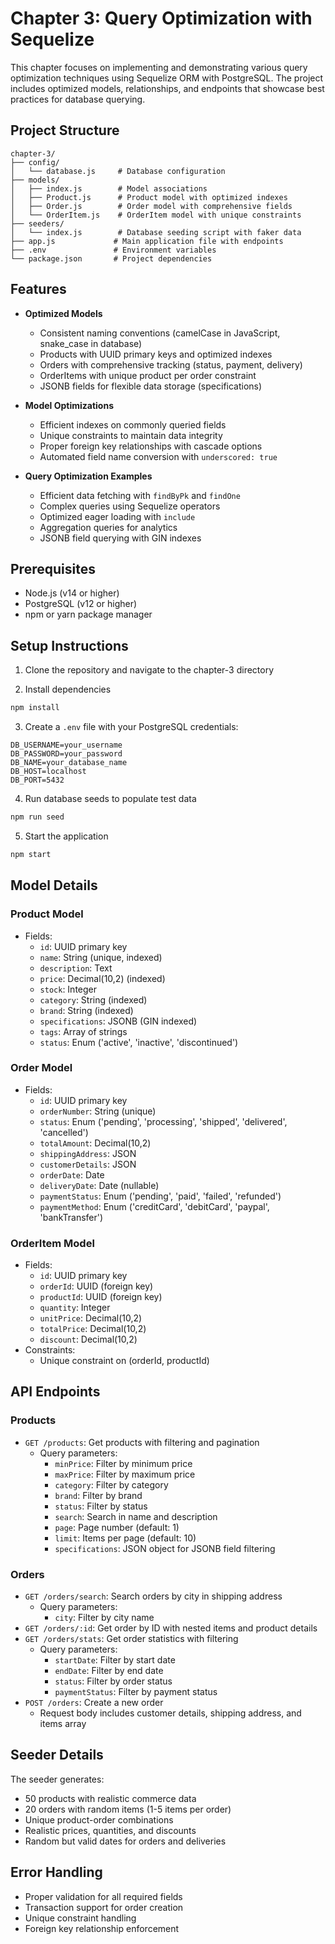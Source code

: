 # Chapter 3: Query Optimization with Sequelize

This chapter focuses on implementing and demonstrating various query optimization techniques using Sequelize ORM with PostgreSQL. The project includes optimized models, relationships, and endpoints that showcase best practices for database querying.

## Project Structure

```
chapter-3/
├── config/
│   └── database.js     # Database configuration
├── models/
│   ├── index.js        # Model associations
│   ├── Product.js      # Product model with optimized indexes
│   ├── Order.js        # Order model with comprehensive fields
│   └── OrderItem.js    # OrderItem model with unique constraints
├── seeders/
│   └── index.js        # Database seeding script with faker data
├── app.js             # Main application file with endpoints
├── .env               # Environment variables
└── package.json       # Project dependencies
```

## Features

- **Optimized Models**
  - Consistent naming conventions (camelCase in JavaScript, snake_case in database)
  - Products with UUID primary keys and optimized indexes
  - Orders with comprehensive tracking (status, payment, delivery)
  - OrderItems with unique product per order constraint
  - JSONB fields for flexible data storage (specifications)

- **Model Optimizations**
  - Efficient indexes on commonly queried fields
  - Unique constraints to maintain data integrity
  - Proper foreign key relationships with cascade options
  - Automated field name conversion with `underscored: true`

- **Query Optimization Examples**
  - Efficient data fetching with `findByPk` and `findOne`
  - Complex queries using Sequelize operators
  - Optimized eager loading with `include`
  - Aggregation queries for analytics
  - JSONB field querying with GIN indexes

## Prerequisites

- Node.js (v14 or higher)
- PostgreSQL (v12 or higher)
- npm or yarn package manager

## Setup Instructions

1. Clone the repository and navigate to the chapter-3 directory

2. Install dependencies
```bash
npm install
```

3. Create a `.env` file with your PostgreSQL credentials:
```env
DB_USERNAME=your_username
DB_PASSWORD=your_password
DB_NAME=your_database_name
DB_HOST=localhost
DB_PORT=5432
```

4. Run database seeds to populate test data
```bash
npm run seed
```

5. Start the application
```bash
npm start
```

## Model Details

### Product Model
- Fields:
  - `id`: UUID primary key
  - `name`: String (unique, indexed)
  - `description`: Text
  - `price`: Decimal(10,2) (indexed)
  - `stock`: Integer
  - `category`: String (indexed)
  - `brand`: String (indexed)
  - `specifications`: JSONB (GIN indexed)
  - `tags`: Array of strings
  - `status`: Enum ('active', 'inactive', 'discontinued')

### Order Model
- Fields:
  - `id`: UUID primary key
  - `orderNumber`: String (unique)
  - `status`: Enum ('pending', 'processing', 'shipped', 'delivered', 'cancelled')
  - `totalAmount`: Decimal(10,2)
  - `shippingAddress`: JSON
  - `customerDetails`: JSON
  - `orderDate`: Date
  - `deliveryDate`: Date (nullable)
  - `paymentStatus`: Enum ('pending', 'paid', 'failed', 'refunded')
  - `paymentMethod`: Enum ('creditCard', 'debitCard', 'paypal', 'bankTransfer')

### OrderItem Model
- Fields:
  - `id`: UUID primary key
  - `orderId`: UUID (foreign key)
  - `productId`: UUID (foreign key)
  - `quantity`: Integer
  - `unitPrice`: Decimal(10,2)
  - `totalPrice`: Decimal(10,2)
  - `discount`: Decimal(10,2)
- Constraints:
  - Unique constraint on (orderId, productId)

## API Endpoints

### Products
- `GET /products`: Get products with filtering and pagination
  - Query parameters:
    - `minPrice`: Filter by minimum price
    - `maxPrice`: Filter by maximum price
    - `category`: Filter by category
    - `brand`: Filter by brand
    - `status`: Filter by status
    - `search`: Search in name and description
    - `page`: Page number (default: 1)
    - `limit`: Items per page (default: 10)
    - `specifications`: JSON object for JSONB field filtering

### Orders
- `GET /orders/search`: Search orders by city in shipping address
  - Query parameters:
    - `city`: Filter by city name
- `GET /orders/:id`: Get order by ID with nested items and product details
- `GET /orders/stats`: Get order statistics with filtering
  - Query parameters:
    - `startDate`: Filter by start date
    - `endDate`: Filter by end date
    - `status`: Filter by order status
    - `paymentStatus`: Filter by payment status
- `POST /orders`: Create a new order
  - Request body includes customer details, shipping address, and items array

## Seeder Details

The seeder generates:
- 50 products with realistic commerce data
- 20 orders with random items (1-5 items per order)
- Unique product-order combinations
- Realistic prices, quantities, and discounts
- Random but valid dates for orders and deliveries

## Error Handling

- Proper validation for all required fields
- Transaction support for order creation
- Unique constraint handling
- Foreign key relationship enforcement
